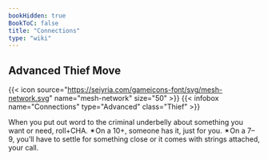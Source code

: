```yaml
---
bookHidden: true
BookToC: false
title: "Connections"
type: "wiki"
---
```

## Advanced Thief Move
{{< icon source="https://seiyria.com/gameicons-font/svg/mesh-network.svg" name="mesh-network" size="50" >}}
{{< infobox name="Connections" type="Advanced" class="Thief" >}}

When you put out word to the criminal underbelly about something you want or need, roll+CHA. ✴On a 10+, someone has it, just for you. ✴On a 7–9, you’ll have to settle for something close or it comes with strings attached, your call.